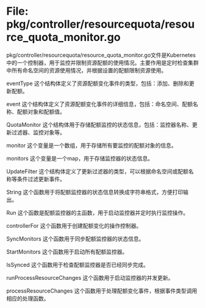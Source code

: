 # File: pkg/controller/resourcequota/resource_quota_monitor.go

pkg/controller/resourcequota/resource_quota_monitor.go文件是Kubernetes中的一个控制器，用于监控并限制资源配额的使用情况。主要作用是定时检查集群中所有命名空间的资源使用情况，并根据设置的配额限制资源使用。

eventType
这个结构体定义了资源配额变化事件的类型，包括：添加、删除和更新配额。

event
这个结构体定义了资源配额变化事件的详细信息，包括：命名空间、配额名称、配额对象和配额值。

QuotaMonitor
这个结构体用于存储配额监控的状态信息，包括：监控器名称、更新过滤器、监控对象等。

monitor
这个变量是一个数组，用于存储所有要监控的配额对象的信息。

monitors
这个变量是一个map，用于存储监控器的状态信息。

UpdateFilter
这个结构体定义了更新过滤器的类型，可以根据命名空间或配额名称等条件过滤更新事件。

String
这个函数用于将配额监控器的状态信息转换成字符串格式，方便打印输出。

Run
这个函数是配额监控器的主函数，用于启动监控器并定时执行监控操作。

controllerFor
这个函数用于创建配额变化的操作控制器。

SyncMonitors
这个函数用于同步配额监控器的状态信息。

StartMonitors
这个函数用于启动所有配额监控器。

IsSynced
这个函数用于检查配额监控器是否已经同步完成。

runProcessResourceChanges
这个函数用于启动监控器的并发更新。

processResourceChanges
这个函数用于处理配额变化事件，根据事件类型调用相应的处理函数。

